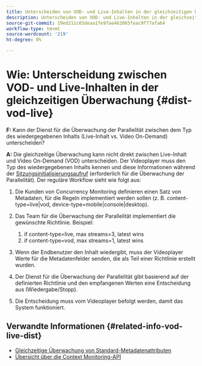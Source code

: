 ```yaml
---
title: Unterscheiden von VOD- und Live-Inhalten in der gleichzeitigen Überwachung
description: Unterscheiden von VOD- und Live-Inhalten in der gleichzeitigen Überwachung
source-git-commit: 19ed211c65deaa1fe97ae462065feac9f77afa64
workflow-type: tm+mt
source-wordcount: '219'
ht-degree: 0%

---
```



# Wie: Unterscheidung zwischen VOD- und Live-Inhalten in der gleichzeitigen Überwachung {#dist-vod-live}

**F:** Kann der Dienst für die Überwachung der Parallelität zwischen dem Typ des wiedergegebenen Inhalts (Live-Inhalt vs. Video On-Demand) unterscheiden?



**A:** Die gleichzeitige Überwachung kann nicht direkt zwischen Live-Inhalt und Video On-Demand (VOD) unterscheiden. Der Videoplayer muss den Typ des wiedergegebenen Inhalts kennen und diese Informationen während der [Sitzungsinitialisierungsaufruf](/help/concurrency-monitoring/cm-api-overview.md#session-initial) (erforderlich für die Überwachung der Parallelität). Der reguläre Workflow sieht wie folgt aus:

1. Die Kunden von Concurrency Monitoring definieren einen Satz von Metadaten, für die Regeln implementiert werden sollen (z. B. content-type=live|vod, device-type=mobile|console|desktop).
1. Das Team für die Überwachung der Parallelität implementiert die gewünschte Richtlinie. Beispiel:
   1. if content-type=live, max streams=3, latest wins
   1. if content-type=vod, max streams=1, latest wins

1. Wenn der Endbenutzer den Inhalt wiedergibt, muss der Videoplayer Werte für die Metadatenfelder senden, die als Teil einer Richtlinie erstellt wurden.

1. Der Dienst für die Überwachung der Parallelität gibt basierend auf der definierten Richtlinie und den empfangenen Werten eine Entscheidung aus (Wiedergabe/Stopp).

1. Die Entscheidung muss vom Videoplayer befolgt werden, damit das System funktioniert.



## Verwandte Informationen {#related-info-vod-live-dist}

* [Gleichzeitige Überwachung von Standard-Metadatenattributen](/help/concurrency-monitoring/standard-metadata-attributes.md)
* [Übersicht über die Context Monitoring-API](/help/concurrency-monitoring/cm-api-overview.md)
